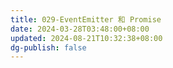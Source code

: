 ```yaml
---
title: 029-EventEmitter 和 Promise
date: 2024-03-28T03:48:00+08:00
updated: 2024-08-21T10:32:38+08:00
dg-publish: false
---
```

